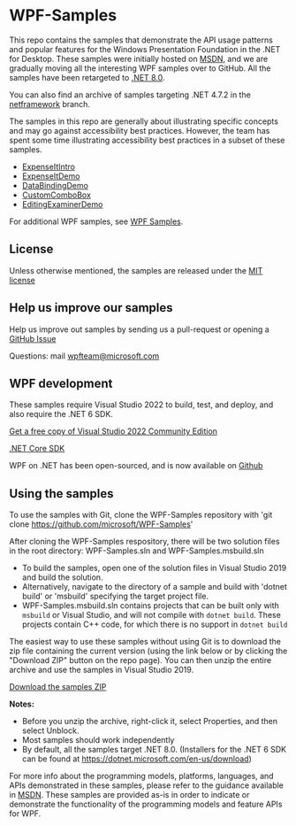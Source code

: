 # WPF-Samples
This repo contains the samples that demonstrate the API usage patterns and popular features for the Windows Presentation Foundation in the .NET for Desktop. These samples were initially hosted on [MSDN](https://msdn.microsoft.com/en-us/library/vstudio/ms771633.aspx), and we are gradually 
moving all the interesting WPF samples over to GitHub. All the samples have been retargeted to  [.NET 8.0](https://dotnet.microsoft.com/en-us/download).

You can also find an archive of samples targeting .NET 4.7.2 in the [netframework](https://github.com/microsoft/WPF-Samples/tree/netframework) branch.

The samples in this repo are generally about illustrating specific concepts and may go against accessibility best practices. However, the team has spent some time illustrating accessibility best practices in a subset of these samples.

* [ExpenseItIntro](https://github.com/microsoft/WPF-Samples/tree/main/Getting%20Started/WalkthroughFirstWPFApp)
* [ExpenseItDemo](https://github.com/microsoft/WPF-Samples/tree/main/Sample%20Applications/ExpenseIt/ExpenseItDemo)
* [DataBindingDemo](https://github.com/microsoft/WPF-Samples/tree/main/Sample%20Applications/DataBindingDemo)
* [CustomComboBox](https://github.com/microsoft/WPF-Samples/tree/main/Sample%20Applications/CustomComboBox)
* [EditingExaminerDemo](https://github.com/microsoft/WPF-Samples/tree/main/Sample%20Applications/EditingExaminerDemo)

For additional WPF samples, see [WPF Samples](https://learn.microsoft.com/en-us/dotnet/desktop/wpf/wpf-samples?view=netframeworkdesktop-4.8).

## License
Unless otherwise mentioned, the samples are released under the [MIT license](https://github.com/Microsoft/WPF-Samples/blob/main/LICENSE)

## Help us improve our samples
Help us improve out samples by sending us a pull-request or opening a [GitHub Issue](https://github.com/Microsoft/WPF-Samples/issues)

Questions: mail wpfteam@microsoft.com

## WPF development

These samples require Visual Studio 2022 to build, test, and deploy, and also require the .NET 6 SDK.

   [Get a free copy of Visual Studio 2022 Community Edition](https://www.visualstudio.com/wpf-vs)

   [.NET Core SDK](https://github.com/dotnet/core-sdk)

WPF on .NET has been open-sourced, and is now available on [Github](https://github.com/dotnet/wpf)
   
## Using the samples

To use the samples with Git, clone the WPF-Samples repository with 'git clone https://github.com/microsoft/WPF-Samples'

After cloning the WPF-Samples respository, there will be two solution files in the root directory: WPF-Samples.sln and WPF-Samples.msbuild.sln 

* To build the samples, open one of the solution files in Visual Studio 2019 and build the solution.
* Alternatively, navigate to the directory of a sample and build with 'dotnet build' or 'msbuild' specifying the target project file. 
* WPF-Samples.msbuild.sln contains projects that can be built only with `msbuild` or Visual Studio, and will not compile with `dotnet build`. These projects contain C++ code, for which there is no support in `dotnet build`

The easiest way to use these samples without using Git is to download the zip file containing the current version (using the link below or by clicking the "Download ZIP" button on the repo page). You can then unzip the entire archive and use the samples in Visual Studio 2019.

   [Download the samples ZIP](../../archive/main.zip)

   **Notes:** 
   * Before you unzip the archive, right-click it, select Properties, and then select Unblock.
   * Most samples should work independently
   * By default, all the samples target .NET 8.0. (Installers for the .NET 6 SDK can be found at <https://dotnet.microsoft.com/en-us/download>)

For more info about the programming models, platforms, languages, and APIs demonstrated in these samples, please refer to the guidance  available in  [MSDN](https://msdn.microsoft.com/en-us/library/ms754130.aspx). These samples are provided as-is in order to indicate or demonstrate the functionality of the programming models and feature APIs for WPF.
